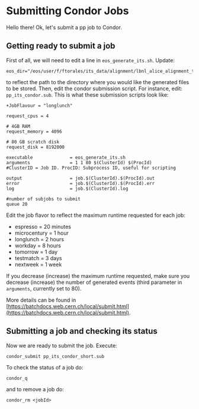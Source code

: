 # Submitting Condor Jobs

Hello there! Ok, let's submit a pp job to Condor.

## Getting ready to submit a job

First of all, we will need to edit a line in ```eos_generate_its.sh```.
Update:

```
eos_dir="/eos/user/f/ftorales/its_data/alignment/lbnl_alice_alignment_tasks"
```

to reflect the path to the directory where you would like the generated files to be stored.
Then, edit the condor submission script. For instance, edit: ```pp_its_condor.sub```.
This is what these submission scripts look like:

```
+JobFlavour = "longlunch"

request_cpus = 4

# 4GB RAM
request_memory = 4096

# 80 GB scratch disk
request_disk = 8192000

executable              = eos_generate_its.sh
arguments               = 1 1 80 $(ClusterId) $(ProcId)
#ClusterID = Job ID. ProcID: Subprocess ID, useful for scripting

output                  = job.$(ClusterId).$(ProcId).out
error                   = job.$(ClusterId).$(ProcId).err
log                     = job.$(ClusterId).log

#number of subjobs to submit
queue 20
```

Edit the job flavor to reflect the maximum runtime requested for each job:

- espresso     = 20 minutes
- microcentury = 1 hour
- longlunch    = 2 hours
- workday      = 8 hours
- tomorrow     = 1 day
- testmatch    = 3 days
- nextweek     = 1 week

If you decrease (increase) the maximum runtime requested, make sure you decrease (increase)
the number of generated events (third parameter in `arguments`, currently set to 80).

More details can be found in [https://batchdocs.web.cern.ch/local/submit.html](https://batchdocs.web.cern.ch/local/submit.html).

## Submitting a job and checking its status

Now we are ready to submit the job. Execute:

```
condor_submit pp_its_condor_short.sub
```

To check the status of a job do:

```
condor_q
```

and to remove a job do:

```
condor_rm <jobId>
```
